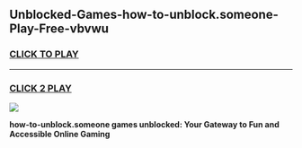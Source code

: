 
## Unblocked-Games-how-to-unblock.someone-Play-Free-vbvwu
<h3>
<a href="https://premium76.site?title=how-to-unblock.someone&ref=21A">CLICK TO PLAY</a></h3>
<hr>

<h3>
<a href="https://premium76.site?title=how-to-unblock.someone&ref=21A">CLICK 2 PLAY</a>
  
</h3>

<a href="https://premium76.site?title=how-to-unblock.someone&ref=21A"><img src="https://clearcache.store/games.png"></a>


**how-to-unblock.someone games unblocked: Your Gateway to Fun and Accessible Online Gaming**
